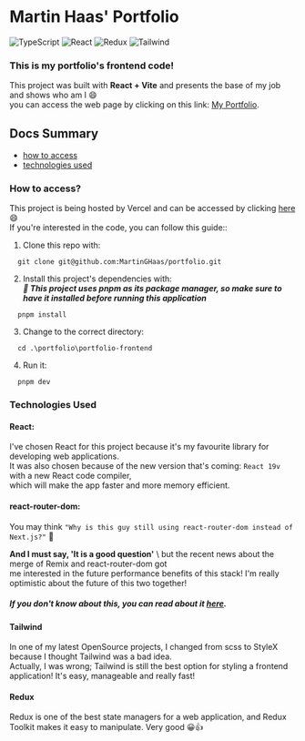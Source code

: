 # Martin Haas' Portfolio

![TypeScript](https://img.shields.io/badge/TypeScript-007ACC?style=for-the-badge&logo=typescript&logoColor=white)
![React](https://img.shields.io/badge/React-20232A?style=for-the-badge&logo=react&logoColor=61DAFB)
![Redux](https://img.shields.io/badge/Redux-593D88?style=for-the-badge&logo=redux&logoColor=white)
![Tailwind](https://img.shields.io/badge/tailwindcss-%2338B2AC.svg?style=for-the-badge&logo=tailwind-css&logoColor=white)

### This is my portfolio's frontend code!

This project was built with **React + Vite** and presents the base of my job and shows who am I 😄  
you can access the web page by clicking on this link: [My Portfolio](https://portfolio-ten-beta-53.vercel.app/).

## Docs Summary
 - [how to access](#how-to-access)
 - [technologies used](#technologies-used)

### How to access?
This project is being hosted by Vercel and can be accessed by clicking [here](https://portfolio-ten-beta-53.vercel.app) 😄  
If you're interested in the code, you can follow this guide::

1. Clone this repo with:
  ```
    git clone git@github.com:MartinGHaas/portfolio.git
  ```
2. Install this project's dependencies with:  
_**🚨 This project uses pnpm as its package manager, so make sure to have it installed before running this application**_
  ```
    pnpm install
  ```
3. Change to the correct directory:
  ```
    cd .\portfolio\portfolio-frontend
  ```
4. Run it:
  ```
    pnpm dev
  ```

### Technologies Used

#### React: 
I've chosen React for this project because it's my favourite library for developing web applications.  
It was also chosen because of the new version that's coming: `React 19v` with a new React code compiler,  
which will make the app faster and more memory efficient.

#### react-router-dom:
You may think `"Why is this guy still using react-router-dom instead of Next.js?"` 🤔  
  
**And I must say, 'It is a good question'** \ but the recent news about the merge of Remix and react-router-dom got  
me interested in the future performance benefits of this stack! I'm really optimistic about the future of this two together!  
##### If you don't know about this, you can read about it [here](https://remix.run/blog/merging-remix-and-react-router).

#### Tailwind
In one of my latest OpenSource projects, I changed from scss to StyleX because I thought Tailwind was a bad idea.  
Actually, I was wrong; Tailwind is still the best option for styling a frontend application! It's easy, manageable and really fast!

#### Redux
Redux is one of the best state managers for a web application, and Redux Toolkit makes it easy to manipulate. Very good 😀👍

